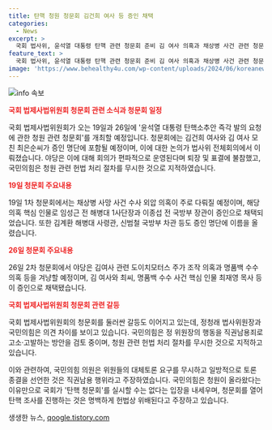 ```yaml
---
title: 탄핵 청원 청문회 김건희 여사 등 증인 채택
categories:
  - News
excerpt: >
  국회 법사위, 윤석열 대통령 탄핵 관련 청문회 준비 김 여사 의혹과 채상병 사건 관련 청문회 실시. 야당과 국민의힘 간 갈등 속 예정된 증인 명단에는 주요 인물들이 포함됨. 청문회 일정과 관련하여 정치권 간 갈등 가열. 국민의힘, 청원 관련 헌법 처리 절차 무시 주장. 정청래 법사위원장과의 갈등 속 국회 내 갈등 확산 우려.
feature_text: >
  국회 법사위, 윤석열 대통령 탄핵 관련 청문회 준비 김 여사 의혹과 채상병 사건 관련 청문회 실시. 야당과 국민의힘 간 갈등 속 예정된 증인 명단에는 주요 인물들이 포함됨. 청문회 일정과 관련하여 정치권 간 갈등 가열. 국민의힘, 청원 관련 헌법 처리 절차 무시 주장. 정청래 법사위원장과의 갈등 속 국회 내 갈등 확산 우려.
image: 'https://www.behealthy4u.com/wp-content/uploads/2024/06/koreanews.jpg'
---
```


<p><img src="https://www.behealthy4u.com/wp-content/uploads/2024/06/koreanews.jpg" alt="info 속보" /></p>

<p><b><span style="color: #ee2323;">국회 법제사법위원회 청문회 관련 소식과 청문회 일정</span></b></p>

<p>국회 법제사법위원회가 오는 19일과 26일에 '윤석열 대통령 탄핵소추안 즉각 발의 요청에 관한 청원 관련 청문회'를 개최할 예정입니다. 청문회에는 김건희 여사와 김 여사 모친 최은순씨가 증인 명단에 포함될 예정이며, 이에 대한 논의가 법사위 전체회의에서 이뤄졌습니다. 야당은 이에 대해 회의가 편파적으로 운영된다며 퇴장 및 표결에 불참했고, 국민의힘은 청원 관련 헌법 처리 절차를 무시한 것으로 지적하였습니다.</p>

<p><b><span style="color: #ee2323;">19일 청문회 주요내용</span></b></p>

<p>19일 1차 청문회에서는 채상병 사망 사건 수사 외압 의혹이 주로 다뤄질 예정이며, 해당 의혹 핵심 인물로 임성근 전 해병대 1사단장과 이종섭 전 국방부 장관이 증인으로 채택되었습니다. 또한 김계환 해병대 사령관, 신범철 국방부 차관 등도 증인 명단에 이름을 올렸습니다.</p>

<p><b><span style="color: #ee2323;">26일 청문회 주요내용</span></b></p>

<p>26일 2차 청문회에서 야당은 김여사 관련 도이치모터스 주가 조작 의혹과 명품백 수수 의혹 등을 겨냥할 예정이며, 김 여사와 최씨, 명품백 수수 사건 핵심 인물 최재영 목사 등이 증인으로 채택됐습니다.</p>

<p><b><span style="color: #ee2323;">국회 법제사법위원회 청문회 관련 갈등</span></b></p>

<p>국회 법제사법위원회의 청문회를 둘러싼 갈등도 이어지고 있는데, 정청래 법사위원장과 국민의힘은 의견 차이를 보이고 있습니다. 국민의힘은 정 위원장의 행동을 직권남용죄로 고소·고발하는 방안을 검토 중이며, 청원 관련 헌법 처리 절차를 무시한 것으로 지적하고 있습니다. </p>

<p>이와 관련하여, 국민의힘 의원은 위원들의 대체토론 요구를 무시하고 일방적으로 토론 종결을 선언한 것은 직권남용 행위라고 주장하였습니다. 국민의힘은 청원이 올라왔다는 이유만으로 국회가 '탄핵 청문회'를 실시할 수는 없다는 입장을 내세우며, 청문회를 열어 탄핵 조사를 진행하는 것은 명백하게 헌법상 위배된다고 주장하고 있습니다.</p>
생생한 뉴스, <a href="https://qoogle.tistory.com" rel="dofollow">qoogle.tistory.com</a>


